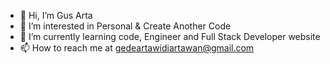 - 👋 Hi, I’m Gus Arta
- 👀 I’m interested in Personal & Create Another Code 
- 🌱 I’m currently learning code, Engineer and Full Stack Developer website 
- 📫 How to reach me at gedeartawidiartawan@gmail.com
  
<!---
GusArta12/GusArta12 is a ✨ special ✨ repository because its `README.md` (this file) appears on your GitHub profile.
You can click the Preview link to take a look at your changes.
--->
